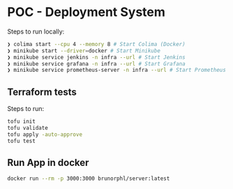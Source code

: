 # POC - Deployment System

Steps to run locally:

```bash
❯ colima start --cpu 4 --memory 8 # Start Colima (Docker)
❯ minikube start --driver=docker # Start Minikube
❯ minikube service jenkins -n infra --url # Start Jenkins
❯ minikube service grafana -n infra --url # Start Grafana
❯ minikube service prometheus-server -n infra --url # Start Prometheus
```

## Terraform tests

Steps to run:

```bash
tofu init
tofu validate
tofu apply -auto-approve
tofu test
```

## Run App in docker

```bash
docker run --rm -p 3000:3000 brunorphl/server:latest
```

